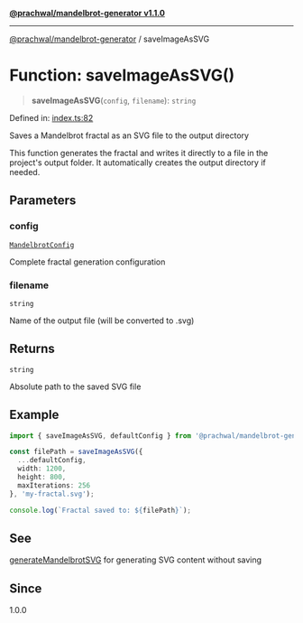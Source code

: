 [**@prachwal/mandelbrot-generator v1.1.0**](../README.md)

***

[@prachwal/mandelbrot-generator](../globals.md) / saveImageAsSVG

# Function: saveImageAsSVG()

> **saveImageAsSVG**(`config`, `filename`): `string`

Defined in: [index.ts:82](https://github.com/prachwal/mandelbrot-generator/blob/ef8898d44624381552c066d1ffd67c7f15ed1930/src/index.ts#L82)

Saves a Mandelbrot fractal as an SVG file to the output directory

This function generates the fractal and writes it directly to a file in the
project's output folder. It automatically creates the output directory if needed.

## Parameters

### config

[`MandelbrotConfig`](../interfaces/MandelbrotConfig.md)

Complete fractal generation configuration

### filename

`string`

Name of the output file (will be converted to .svg)

## Returns

`string`

Absolute path to the saved SVG file

## Example

```typescript
import { saveImageAsSVG, defaultConfig } from '@prachwal/mandelbrot-generator';

const filePath = saveImageAsSVG({
  ...defaultConfig,
  width: 1200,
  height: 800,
  maxIterations: 256
}, 'my-fractal.svg');

console.log(`Fractal saved to: ${filePath}`);
```

## See

[generateMandelbrotSVG](generateMandelbrotSVG.md) for generating SVG content without saving

## Since

1.0.0
